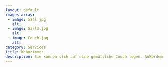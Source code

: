 ```yaml
---
layout: default
images-array:
 - image: Saal.jpg
   alt: 
 - image: Saal3.jpg
   alt: 
 - image: Couch.jpg
   alt: 
category: Services
title: Wohnzimmer
description: Sie können sich auf eine gemütliche Couch legen. Außerdem haben Sie einen Fernsehen mit Internet Verbingung und ein toller Blick von Brotdorf. 
---
```

